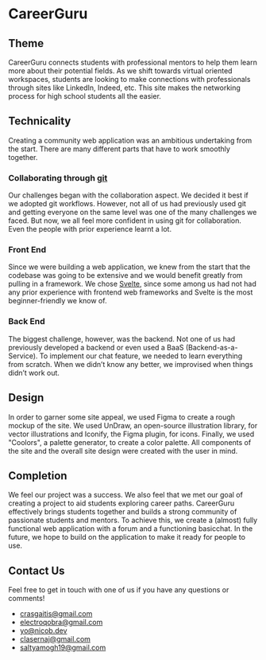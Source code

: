 # CareerGuru
## Theme
CareerGuru connects students with professional mentors to help them learn more about their potential fields. As we shift towards virtual oriented workspaces, students are looking to make connections with professionals through sites like LinkedIn, Indeed, etc. This site makes the networking process for high school students all the easier.

## Technicality
Creating a community web application was an ambitious undertaking from the start. There are many different parts that have to work smoothly together.

### Collaborating through [git](https://git-scm.com)
Our challenges began with the collaboration aspect. We decided it best if we adopted git workflows. However, not all of us had previously used git and getting everyone on the same level was one of the many challenges we faced. But now, we all feel more confident in using git for collaboration. Even the people with prior experience learnt a lot.

### Front End
Since we were building a web application, we knew from the start that the codebase was going to be extensive and we would benefit greatly from pulling in a framework. We chose [Svelte](https://svelte.dev), since some among us had not had any prior experience with frontend web frameworks and Svelte is the most beginner-friendly we know of.

### Back End
The biggest challenge, however, was the backend. Not one of us had previously developed a backend or even used a BaaS (Backend-as-a-Service). To implement our chat feature, we needed to learn everything from scratch. When we didn’t know any better, we improvised when things didn’t work out.

## Design
In order to garner some site appeal, we used Figma to create a rough mockup of the site. We used UnDraw, an open-source illustration library, for vector illustrations and Iconify, the Figma plugin, for icons. Finally, we used "Coolors", a palette generator, to create a color palette. All components of the site and the overall site design were created with the user in mind.

## Completion
We feel our project was a success. We also feel that we met our goal of creating a project to aid students exploring career paths. CareerGuru effectively brings students together and builds a strong community of passionate students and mentors. To achieve this, we create a (almost) fully functional web application with a forum and a functioning basicchat. In the future, we hope to build on the application to make it ready for people to use.

## Contact Us
Feel free to get in touch with one of us if you have any questions or comments!
- crasgaitis@gmail.com
- electroqobra@gmail.com
- yo@nicob.dev
- clasernaj@gmail.com
- saltyamogh19@gmail.com
